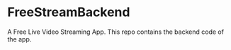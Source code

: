 # FreeStreamBackend
A Free Live Video Streaming App. This repo contains the backend code of the app.

